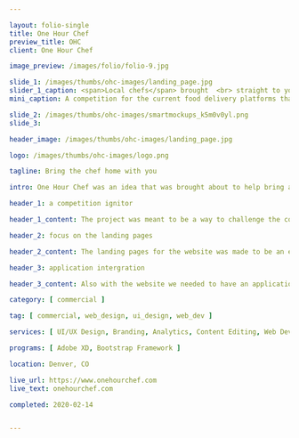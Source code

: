 ```yaml
---

layout: folio-single
title: One Hour Chef
preview_title: OHC
client: One Hour Chef

image_preview: /images/folio/folio-9.jpg

slide_1: /images/thumbs/ohc-images/landing_page.jpg
slider_1_caption: <span>Local chefs</span> brought  <br> straight to your home <br> in under an <span>hour</span>
mini_caption: A competition for the current food delivery platforms that we wanted to make into a possibility.

slide_2: /images/thumbs/ohc-images/smartmockups_k5m0v0yl.png
slide_3: 

header_image: /images/thumbs/ohc-images/landing_page.jpg

logo: /images/thumbs/ohc-images/logo.png

tagline: Bring the chef home with you

intro: One Hour Chef was an idea that was brought about to help bring a chef to your home to rival that of UberEats and DoorDash with their method. I was signed on to help with bringing about a new way to bring the idea to a possibility.

header_1: a competition ignitor

header_1_content: The project was meant to be a way to challenge the competition and bring chefs locally in many areas to get business by offering an at-home luxury service. This also applied to restaurants that wanted to offer a luxury stay at home meal with all the essentials. The process went about that you ordered the chef through an app (web or mobile) amd then they would start the timer at one hour delivery once they receive it and started the order. This way you don't have it saying confirmed and then waiting hours on end for the food to arrive.

header_2: focus on the landing pages

header_2_content: The landing pages for the website was made to be an easy come to the site and choose what you needed. The structure was built around Bootstrap so that it can be mobile ready from the start and easy on the eyes, as much as possible. I worked on making the site design in about a weeks time and then hand coded the website from scratch in about a month time with the content provided and adding in parts that would fit.

header_3: application intergration

header_3_content: Also with the website we needed to have an application setup so that it can be easy to order the food and get the services of all the businesses offered. So I worked on making an application setup with a driver notification system that alerts when the driver is on the way, who the driver is, and how far they are at the time. All of this ran through WordPress for that so the businesses and chefs can add their services and food on a menu system for people to choose from ahead of time. Also worked on an api connection for Stripe Connect so that people can sign up and get paid that are providing their services on the platform. The hardest part of the project was the application and intergration as it was some setbacks when SSL is not active and secured on the domain.

category: [ commercial ]

tag: [ commercial, web_design, ui_design, web_dev ]

services: [ UI/UX Design, Branding, Analytics, Content Editing, Web Development  ]

programs: [ Adobe XD, Bootstrap Framework ]

location: Denver, CO

live_url: https://www.onehourchef.com
live_text: onehourchef.com

completed: 2020-02-14


---
```


